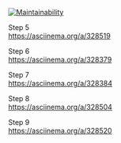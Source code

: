 [![Maintainability](https://api.codeclimate.com/v1/badges/d76049e539bb91913f1e/maintainability)](https://codeclimate.com/github/bezrukov/php-project-lvl1/maintainability)

Step 5  
https://asciinema.org/a/328519

Step 6  
https://asciinema.org/a/328379

Step 7  
https://asciinema.org/a/328384

Step 8  
https://asciinema.org/a/328504

Step 9  
https://asciinema.org/a/328520